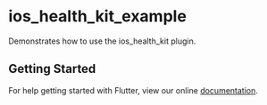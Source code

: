 # ios_health_kit_example

Demonstrates how to use the ios_health_kit plugin.

## Getting Started

For help getting started with Flutter, view our online
[documentation](https://flutter.io/).
